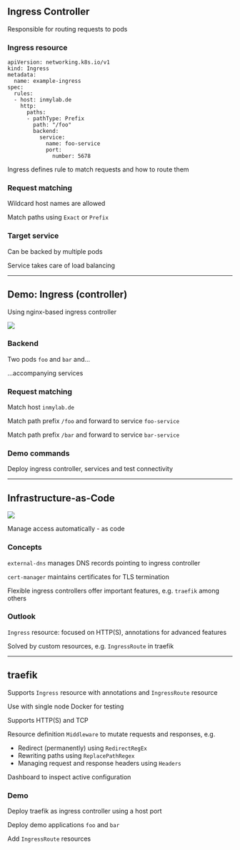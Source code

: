## Ingress Controller

Responsible for routing requests to pods [](https://kubernetes.io/docs/concepts/services-networking/ingress-controllers/)

### Ingress resource

```
apiVersion: networking.k8s.io/v1
kind: Ingress
metadata:
  name: example-ingress
spec:
  rules:
  - host: inmylab.de
    http:
      paths:
      - pathType: Prefix
        path: "/foo"
        backend:
          service:
            name: foo-service
            port:
              number: 5678
```
<!-- .element: style="float: right; width: 20em;" -->

Ingress [](https://kubernetes.io/docs/concepts/services-networking/ingress/) defines rule to match requests and how to route them

### Request matching

Wildcard host names are allowed

Match paths using `Exact` or `Prefix`

### Target service

Can be backed by multiple pods

Service takes care of load balancing

---

## Demo: Ingress (controller)

Using nginx-based ingress controller [](https://github.com/kubernetes/ingress-nginx)

![](120_kubernetes/30_ingress/demo.drawio.svg) <!-- .element: style="float: right; padding-left: 1em; width: 45%;" -->

### Backend

Two pods `foo` and `bar` and...

...accompanying services

### Request matching

Match host `inmylab.de`

Match path prefix `/foo` and forward to service `foo-service`

Match path prefix `/bar` and forward to service `bar-service`

### Demo commands

Deploy ingress controller, services and test connectivity [](https://github.com/nicholasdille/container-slides/blob/master/120_kubernetes/30_ingress/ingress.demo)

---

## Infrastructure-as-Code

![](120_kubernetes/30_ingress/access.drawio.svg) <!-- .element: style="float: right; padding-left: 1em; width: 45%;" -->

Manage access automatically - as code

### Concepts

`external-dns` manages DNS records pointing to ingress controller [](https://doc.crds.dev/github.com/kubernetes-sigs/external-dns)

`cert-manager` maintains certificates for TLS termination [](https://doc.crds.dev/github.com/cert-manager/cert-manager)

Flexible ingress controllers offer important features, e.g. `traefik` [](https://traefik.io/traefik/) among others

### Outlook

`Ingress` resource: focused on HTTP(S), annotations [](https://kubernetes.github.io/ingress-nginx/user-guide/nginx-configuration/annotations/) for advanced features

Solved by custom resources, e.g. `IngressRoute` in traefik [](https://doc.crds.dev/github.com/traefik/traefik)

---

## traefik

Supports `Ingress` resource with annotations and `IngressRoute` resource

Use with single node Docker for testing

Supports HTTP(S) and TCP

Resource definition `Middleware` to mutate requests and responses, e.g.

- Redirect (permanently) using `RedirectRegEx`
- Rewriting paths using `ReplacePathRegex`
- Managing request and response headers using `Headers`

Dashboard to inspect active configuration

### Demo [](https://github.com/nicholasdille/container-slides/blob/master/120_kubernetes/30_ingress/traefik.demo)

Deploy traefik as ingress controller using a host port

Deploy demo applications `foo` and `bar`

Add `IngressRoute` resources
